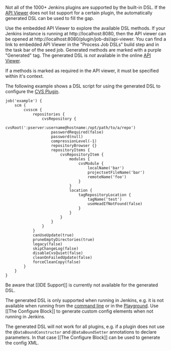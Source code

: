 Not all of the 1000+ Jenkins plugins are supported by the built-in DSL. If the
[API Viewer](https://jenkinsci.github.io/job-dsl-plugin/) does not list support for a certain plugin, the
automatically generated DSL can be used to fill the gap.

Use the embedded API Viewer to explore the available DSL methods. If your Jenkins instance is running at
http://localhost:8080, then the API viewer can be opened at http://localhost:8080/plugin/job-dsl/api-viewer. You can
find a link to embedded API Viewer in the "Process Job DSLs" build step and in the task bar of the seed job. Generated
methods are marked with a purple "Generated" tag. The generated DSL is *not* available in the online
[API Viewer](https://jenkinsci.github.io/job-dsl-plugin/).

If a methods is marked as required in the API viewer, it must be specified within it's context.

The following example shows a DSL script for using the generated DSL to configure the
[CVS Plugin](https://wiki.jenkins-ci.org/display/JENKINS/CVS+Plugin).

    job('example') {
        scm {
            cvsscm {
                repositories {
                    cvsRepository {
                        cvsRoot(':pserver:username@hostname:/opt/path/to/a/repo')
                        passwordRequired(false)
                        password(null)
                        compressionLevel(-1)
                        repositoryBrowser {}
                        repositoryItems {
                            cvsRepositoryItem {
                                modules {
                                    cvsModule {
                                        localName('bar')
                                        projectsetFileName('bar')
                                        remoteName('foo')
                                    }
                                }
                                location {
                                    tagRepositoryLocation {
                                        tagName('test')
                                        useHeadIfNotFound(false)
                                    }
                                }
                            }
                        }
                    }
                }
                canUseUpdate(true)
                pruneEmptyDirectories(true)
                legacy(false)
                skipChangeLog(false)
                disableCvsQuiet(false)
                cleanOnFailedUpdate(false)
                forceCleanCopy(false)
            }
        }
    }

Be aware that [[IDE Support]] is currently not available for the generated DSL.

The generated DSL is only supported when running in Jenkins, e.g. it is not available when running from
the [command line](User-Power-Moves#run-a-dsl-script-locally) or in the [Playground](http://job-dsl.herokuapp.com/).
Use [[The Configure Block]] to generate custom config elements when not running in Jenkins.

The generated DSL will not work for all plugins, e.g. if a plugin does not use the `@DataBoundConstructor`
and `@DataBoundSetter` annotations to declare parameters. In that case [[The Configure Block]] can be used to generate
the config XML.

